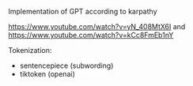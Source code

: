 Implementation of GPT according to karpathy

https://www.youtube.com/watch?v=yN_408MtX6I
and https://www.youtube.com/watch?v=kCc8FmEb1nY


Tokenization:
- sentencepiece (subwording)
- tiktoken (openai)